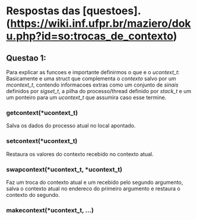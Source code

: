 # Respostas das [questoes].(https://wiki.inf.ufpr.br/maziero/doku.php?id=so:trocas_de_contexto)

## Questao 1:

Para explicar as funcoes e importante definirmos o que e o *ucontext_t*: Basicamente e uma struct que complementa o *contexto* salvo por um *mcontext_t*, contendo informacoes extras como um conjunto de *sinais* definidos por *sigset_t*, a pilha do processo/thread definido por *stack_t* e um um ponteiro para um *ucontext_t* que assumira caso esse termine.

### getcontext(*ucontext_t)
Salva os dados do processo atual no local apontado.

### setcontext(*ucontext_t)
Restaura os valores do contexto recebido no contexto atual.

### swapcontext(*ucontext_t, *ucontext_t)
Faz um troca do contexto atual e um recebido pelo segundo argumento, salva o contexto atual no endereco do primeiro argumento e restaura o contexto do segundo.

### makecontext(*ucontext_t, ...)



